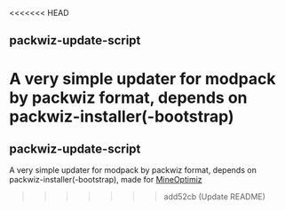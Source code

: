 <<<<<<< HEAD
## packwiz-update-script
A very simple updater for modpack by packwiz format, depends on packwiz-installer(-bootstrap)
=======
## packwiz-update-script
A very simple updater for modpack by packwiz format, depends on packwiz-installer(-bootstrap), made for [MineOptimiz](https://github.com/MineOptimiz-Team/MineOptimiz-3rd)
>>>>>>> add52cb (Update README)
